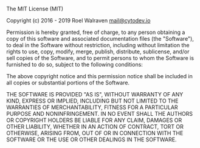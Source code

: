 The MIT License (MIT)

Copyright (c) 2016 - 2019 Roel Walraven <mail@cytodev.io>

Permission is hereby granted, free of charge, to any person obtaining a copy  of
this software and associated documentation  files  (the "Software"), to deal  in
the Software  without restriction, including  without  limitation the  rights to
use, copy, modify, merge, publish, distribute, sublicense, and/or sell copies of
the Software, and to permit persons to whom the  Software is furnished to do so,
subject to the following conditions:

The above copyright notice and  this  permission notice shall be included in all
copies or substantial portions of the Software.

THE SOFTWARE  IS  PROVIDED "AS  IS", WITHOUT  WARRANTY OF  ANY KIND,  EXPRESS OR
IMPLIED, INCLUDING BUT NOT LIMITED TO THE WARRANTIES OF MERCHANTABILITY, FITNESS
FOR  A PARTICULAR PURPOSE  AND NONINFRINGEMENT. IN NO EVENT SHALL THE AUTHORS OR
COPYRIGHT HOLDERS BE  LIABLE FOR ANY CLAIM, DAMAGES OR OTHER LIABILITY,  WHETHER
IN  AN  ACTION OF  CONTRACT,  TORT  OR  OTHERWISE, ARISING FROM,  OUT  OF OR  IN
CONNECTION WITH THE SOFTWARE OR THE USE OR OTHER DEALINGS IN THE SOFTWARE.
